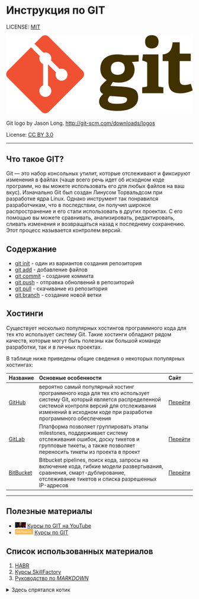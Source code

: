 # Инструкция по GIT


LICENSE: [MIT](license.md)

![gitlogo](./pics/Git-logo.svg)

Git logo by Jason Long. http://git-scm.com/downloads/logos

License: [CC BY 3.0](https://creativecommons.org/licenses/by/3.0/)
***
## Что такое GIT?

Git — это набор консольных утилит, которые отслеживают и фиксируют изменения в файлах (чаще всего речь идет об исходном коде программ, но вы можете использовать его для любых файлов на ваш вкус). Изначально Git был создан Линусом Торвальдсом при разработке ядра Linux. Однако инструмент так понравился разработчикам, что в последствии, он получил широкое распространение и его стали использовать в других проектах. С его помощью вы можете сравнивать, анализировать, редактировать, сливать изменения и возвращаться назад к последнему сохранению. Этот процесс называется контролем версий.


## Содержание


* [git init](init.md) - один из вариантов создания репозитория
* [git add](add.md) - добавление файлов
* [git commit](commit.md) - создание коммита
* [git push](push.md) - отправка обнолвений в репозиторий
* [git pull](pull.md) - скачивание из репозитория
* [git branch](branch.md) - создание новой ветки

## Хостинги

Существует несколько популярных хостингов программного кода для тех кто использует систему Git. Такие хостинги обладают рядом качеств, которые могут быть полезны как большой команде разработки, так и в личных проектах. 

В таблице ниже приведены общие сведения о некоторых популярных хостингах:

| Название  | Основные особенности | Сайт |
| :---    | :----    | :---    |
| [GitHub]()    | вероятно самый популярный хостинг программного кода для тех кто использует систему Git, который является распределенной системой контроля версий для отслеживания изменений в исходном коде при разработке программного обеспечения  | [Перейти](https://github.com/) |
| [GitLab]()    | Платформа позволяет группировать этапы milestones, поддерживает систему отслеживания ошибок, доску тикетов и групповые тикеты, а также позволяет переносить тикеты из проекта в проект | [Перейти](https://about.gitlab.com/) |
| [BitBucket]()    | Bitbucket pipelines, поиск кода, запросы на включение кода, гибкие модели развертывания, сравнения, смарт-дублирование, отслеживание тикетов и списка разрешенных IP-адресов | [Перейти](https://bitbucket.org/) |


***
## Полезные материалы

* <img src="./pics/Снимок.png" alt="drawing" height="15"/> [Курсы по GIT на YouTube](https://www.youtube.com/watch?v=zZBiln_2FhM&ab_channel=%D0%92%D0%BB%D0%B0%D0%B4%D0%B8%D0%BB%D0%B5%D0%BD%D0%9C%D0%B8%D0%BD%D0%B8%D0%BD)
* <img src="./pics/Снимок1.png" alt="drawing" height="15"/> [Курсы по GIT](https://githowto.com/ru)

## Список использованных материалов

1. [HABR](https://habr.com/ru/company/ruvds/blog/599929/)
2. [Курсы SkillFactory](https://lms.skillfactory.ru/courses/course-v1:SkillFactory+PHPDEV+2021/courseware/d27ba083970241e4b9c5fcb835addce9/ea69748ba20c4e858a6d364ec0b51108/14?activate_block_id=block-v1%3ASkillFactory%2BPHPDEV%2B2021%2Btype%40html%2Bblock%4040b2bec2c5744e93b35df5c91f3a4757)
3. [Руководство по *MARKDOWN*](https://gist.github.com/Jekins/2bf2d0638163f1294637)


<details>
  <summary>Здесь спрятался котик</summary>
  <p align="center">
    <img src="https://media.giphy.com/media/vFKqnCdLPNOKc/giphy.gif" height = "100"/>
  </p>
</details>



